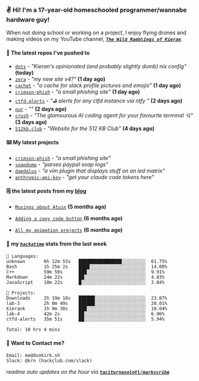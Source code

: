 ### ✌️ Hi! I'm a 17-year-old homeschooled programmer/wannabe hardware guy!

When not doing school or working on a project, I enjoy flying drones and making videos on my YouTube channel, [**_`The Wild Ramblings of Kieran`_**](https://youtube.com/@kieran.rambles).

#### 👷 The latest repos I've pushed to

- [`dots`](https://github.com/taciturnaxolotl/dots) - _"Kieran's opinionated (and probably slightly dumb) nix config"_ **(today)**
- [`zera`](https://github.com/taciturnaxolotl/zera) - _"my new site v4?"_ **(1 day ago)**
- [`cachet`](https://github.com/taciturnaxolotl/cachet) - _"a cache for slack profile pictures and emojis"_ **(1 day ago)**
- [`crimson-phish`](https://github.com/taciturnaxolotl/crimson-phish) - _"a small phishing site"_ **(1 day ago)**
- [`ctfd-alerts`](https://github.com/taciturnaxolotl/ctfd-alerts) - _"⛳ alerts for any ctfd instance via ntfy "_ **(2 days ago)**
- [`nur`](https://github.com/charmbracelet/nur) - _""_ **(2 days ago)**
- [`crush`](https://github.com/charmbracelet/crush) - _"The glamourous AI coding agent for your favourite terminal 💘"_ **(3 days ago)**
- [`512kb.club`](https://github.com/kevquirk/512kb.club) - _"Website for the 512 KB Club"_ **(4 days ago)**

#### ⌨️ My latest projects

- [`crimson-phish`](https://github.com/taciturnaxolotl/crimson-phish) - _"a small phishing site"_
- [`soapdump`](https://github.com/taciturnaxolotl/soapdump) - _"parses paypal soap logs"_
- [`daedalus`](https://github.com/taciturnaxolotl/daedalus) - _"a vim plugin that displays stuff on an led matrix"_
- [`anthropic-api-key`](https://github.com/taciturnaxolotl/anthropic-api-key) - _"get your claude code tokens here"_

#### 🗒️ the latest posts from my [blog](https://dunkirk.sh)

- [`Musings about Atuin`](https://dunkirk.sh/blog/atuin/) **(5 months ago)**

- [`Adding a copy code button`](https://dunkirk.sh/blog/adding-a-copy-button/) **(6 months ago)**

- [`All my animation projects`](https://dunkirk.sh/blog/my-animations/) **(6 months ago)**



#### 📡 my [_`hackatime`_](https://waka.hackclub.com) stats from the last week

```text
💾 Languages:
unknown       6h 12m 55s   ████████████████░░░░░░░░░  61.75%
Bash          1h 25m 2s    ████░░░░░░░░░░░░░░░░░░░░░  14.08%
C++           59m 50s      ███░░░░░░░░░░░░░░░░░░░░░░  9.91%
Markdown      24m 22s      ██░░░░░░░░░░░░░░░░░░░░░░░  4.03%
JavaScript    18m 22s      █░░░░░░░░░░░░░░░░░░░░░░░░  3.04%

💼 Projects:
Downloads     2h 19m 18s   ██████░░░░░░░░░░░░░░░░░░░  23.07%
lab-3         2h 0m 49s    ██████░░░░░░░░░░░░░░░░░░░  20.01%
kierank       1h 0m 38s    ███░░░░░░░░░░░░░░░░░░░░░░  10.04%
lab-4         42m 2s       ██░░░░░░░░░░░░░░░░░░░░░░░  6.96%
ctfd-alerts   35m 51s      ██░░░░░░░░░░░░░░░░░░░░░░░  5.94%

Total: 10 hrs 4 mins
```

#### 📮 Want to Contact me?

```text
Email: me@dunkirk.sh
Slack: @krn (hackclub.com/slack)
```

_readme auto updates on the hour via [**`taciturnaxolotl/markscribe`**](https://github.com/taciturnaxolotl/markscribe)_
